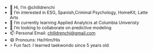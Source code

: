 - 👋 Hi, I’m @chilldrenchi
- 👀 I’m interested in ESG, Spanish,Criminal Psychology, HomeKit, Latte Arts 
- 🌱 I’m currently learning Applied Analytcis at Columbia Univeristy 
- 💞️ I’m looking to collaborate on predictive modeling 
- 📫 Personal Email: chilldrenchi@gmail.com
- 😄 Pronouns: He/Him/His
- ⚡ Fun fact: I learned taekwondo since 5 years old

<!---
chilldrenchi/chilldrenchi is a ✨ special ✨ repository because its `README.md` (this file) appears on your GitHub profile.
You can click the Preview link to take a look at your changes.
--->
